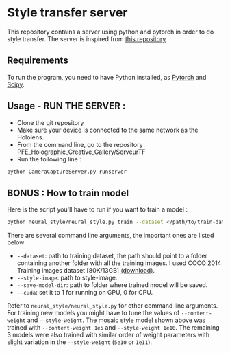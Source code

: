 # Style transfer server
This repository contains a server using python and pytorch in order to do style transfer. The server is inspired from [this repository](https://github.com/pytorch/examples/tree/master/fast_neural_style)

## Requirements
To run the program, you need to have Python installed, as [Pytorch](http://pytorch.org/) and [Scipy](https://www.scipy.org).

## Usage - RUN THE SERVER : 

* Clone the git repository
* Make sure your device is connected to the same network as the Hololens. 
* From the command line, go to the repository PFE_Holographic_Creative_Gallery/ServeurTF
* Run the following line : 
```bash
python CameraCaptureServer.py runserver
```



## BONUS : How to train model

Here is the script you'll have to run if you want to train a model : 
```bash
python neural_style/neural_style.py train --dataset </path/to/train-dataset> --style-image </path/to/style/image> --save-model-dir </path/to/save-model/folder> --epochs 2 --cuda 1
```

There are several command line arguments, the important ones are listed below
* `--dataset`: path to training dataset, the path should point to a folder containing another folder with all the training images. I used COCO 2014 Training images dataset [80K/13GB] [(download)](https://cocodataset.org/#download).
* `--style-image`: path to style-image.
* `--save-model-dir`: path to folder where trained model will be saved.
* `--cuda`: set it to 1 for running on GPU, 0 for CPU.

Refer to ``neural_style/neural_style.py`` for other command line arguments. For training new models you might have to tune the values of `--content-weight` and `--style-weight`. The mosaic style model shown above was trained with `--content-weight 1e5` and `--style-weight 1e10`. The remaining 3 models were also trained with similar order of weight parameters with slight variation in the `--style-weight` (`5e10` or `1e11`).
